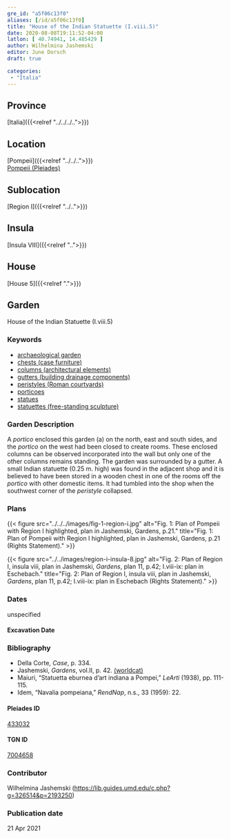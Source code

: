 ```yaml
---
gre_id: "a5f06c13f0"
aliases: [/id/a5f06c13f0]
title: "House of the Indian Statuette (I.viii.5)"
date: 2020-08-08T19:11:52-04:00
latlon: [ 40.74941, 14.485429 ]
author: Wilhelmina Jashemski
editor: June Dorsch
draft: true

categories:
 - "Italia"
---
```


## Province

[Italia]({{<relref "../../../..">}})

## Location

[Pompeii]({{<relref "../../..">}}) \
[Pompeii (Pleiades)](https://pleiades.stoa.org/places/433032)

## Sublocation

[Region I]({{<relref "../..">}})

<!--### Sublocation Description-->

<!-- DESCRIPTION -->

## Insula

[Insula VIII]({{<relref "..">}})

## House

[House 5]({{<relref ".">}})

## Garden

House of the Indian Statuette (I.viii.5)

### Keywords

- [archaeological garden](#)
- [chests (case furniture)](http://vocab.getty.edu/page/aat/300038992)
- [columns (architectural elements)](http://vocab.getty.edu/page/aat/300001571)
- [gutters (building drainage components)](http://vocab.getty.edu/page/aat/300052565)
- [peristyles (Roman courtyards)](http://vocab.getty.edu/page/aat/300004029)
- [porticoes](http://vocab.getty.edu/page/aat/300004145)
- [statues](http://vocab.getty.edu/page/aat/300047600)
- [statuettes (free-standing sculpture)](http://vocab.getty.edu/page/aat/300312262)

### Garden Description

A *portico* enclosed this garden (a) on the north, east and south sides, and the *portico* on the west had been closed to create rooms. These enclosed columns can be observed incorporated into the wall but only one of the other columns remains standing. The garden was surrounded by a gutter. A small Indian statuette (0.25 m. high) was found in the adjacent shop and it is believed to have been stored in a wooden chest in one of the rooms off the *portico* with other domestic items. It had tumbled into the shop when the southwest corner of the *peristyle* collapsed.

<!--### Maps-->

<!--
OLD WAY (DO NOT USE)
![alt_text](../../images/image_name.ext)
*CAPTION*

NEW WAY ↓↓↓↓
{{< figure src="../../images/image_name.ext" alt="ALT_TEXT" title="CAPTION" >}}
-->

### Plans

{{< figure src="../../../images/fig-1-region-i.jpg" alt="Fig. 1: Plan of Pompeii with Region I highlighted, plan in Jashemski, Gardens, p.21." title="Fig. 1: Plan of Pompeii with Region I highlighted, plan in Jashemski, Gardens, p.21 (Rights Statement)." >}}

{{< figure src="../../images/region-i-insula-8.jpg" alt="Fig. 2: Plan of Region I, insula viii, plan in Jashemski, *Gardens*, plan 11, p.42; I.viii-ix: plan in Eschebach." title="Fig. 2: Plan of Region I, insula viii, plan in Jashemski, *Gardens*, plan 11, p.42; I.viii-ix: plan in Eschebach (Rights Statement)." >}}

<!--### Images-->

### Dates

unspecified

#### Excavation Date


### Bibliography

* Della Corte, *Case*, p. 334.
* Jashemski, *Gardens*, vol.II, p. 42. [(worldcat)](http://www.worldcat.org/oclc/921816405)
* Maiuri, “Statuetta eburnea d’art indiana a Pompei,” *LeArti* (1938), pp. 111-115.
* Idem, “Navalia pompeiana,” *RendNap*, n.s., 33 (1959): 22.

<!--#### Periodo ID-->

<!-- [PERIODO_ID](https://pleiades.stoa.org/places/PLEIADES_ID) -->

#### Pleiades ID

[433032](https://pleiades.stoa.org/places/433032)

#### TGN ID

[7004658](http://vocab.getty.edu/page/tgn/7004658)

### Contributor

Wilhelmina Jashemski (https://lib.guides.umd.edu/c.php?g=326514&p=2193250)

### Publication date


21 Apr 2021

<!--### Related articles-->

<!-- Links to other related articles. Leave blank for now -->
